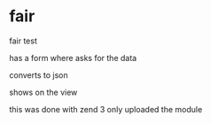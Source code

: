 # fair
fair test

has a form where asks for the data

converts to json

shows on the view

this was done with zend 3 only uploaded the module


